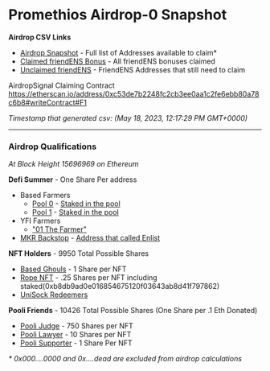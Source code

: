 # Promethios Airdrop-0 Snapshot

**Airdrop CSV Links**
- [Airdrop Snapshot](https://github.com/ltj866/airdrop-0/blob/main/csv/snapshot.csv) - Full list of Addresses available to claim*
- [Claimed friendENS Bonus](https://github.com/ltj866/airdrop-0/blob/main/csv/referral.csv) - All friendENS bonuses claimed
- [Unclaimed friendENS](https://github.com/ltj866/airdrop-0/blob/main/csv/unclaimedENSList.csv) - FriendENS Addresses that still need to claim

AirdropSignal Claiming Contract
https://etherscan.io/address/0xc53de7b2248fc2cb3ee0aa1c2fe6ebb80a78c6b8#writeContract#F1

*Timestamp that generated csv:
 (May 18, 2023, 12:17:29 PM GMT+0000)*

---- 
### Airdrop Qualifications

*At Block Height 15696969 on Ethereum*

**Defi Summer** - One Share Per address
- Based Farmers
  - [Pool 0](https://etherscan.io/address/0x5BB622ba7b2F09BF23F1a9b509cd210A818c53d7) - [Staked in the pool](https://etherscan.io/address/0x5BB622ba7b2F09BF23F1a9b509cd210A818c53d7?method=Stake~0xa694fc3a)
  - [Pool 1](https://etherscan.io/address/0x4fc7e3249A149c0bf729863f49cD2FF468F2412F) - [Staked in the pool](https://etherscan.io/address/0x4fc7e3249A149c0bf729863f49cD2FF468F2412F?method=Stake~0xa694fc3a)
- YFI Farmers
  - ["01 The Farmer"](https://github.com/banteg/blue-pill/blob/blue/blue-pill.json)
- [MKR Backstop](https://github.com/backstop-syndicate/dai-backstop-syndicate) - [Address that called Enlist](https://etherscan.io/address/backstopsyndicate.eth?method=Enlist~0x3d8b7894)

**NFT Holders** - 9950 Total Possible Shares
- [Based Ghouls](https://opensea.io/collection/based-ghouls) - 1 Share per NFT
- [Rope NFT](https://opensea.io/collection/rope-makers-united) - .25 Shares per NFT including staked(0xb8db9ad0e016854675120f03643ab8d41f797862) 
- [UniSock Redeemers](https://opensea.io/collection/unisocks)

**Pooli Friends** - 10426 Total Possible Shares (One Share per .1 Eth Donated)
- [Pooli Judge](https://opensea.io/collection/pooly-judge) - 750 Shares per NFT
- [Pooli Lawyer](https://opensea.io/collection/pooly-lawyer) - 10 Shares per NFT
- [Pooli Supporter](https://opensea.io/collection/pooly-supporter) - 1 Share Per NFT

*\* 0x000....0000 and 0x....dead are excluded from airdrop calculations*
